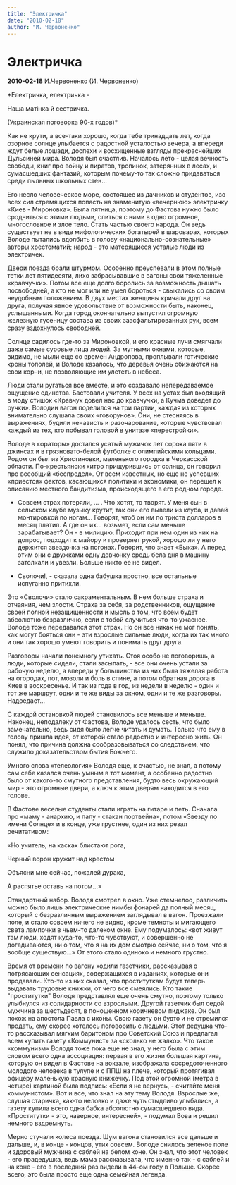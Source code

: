 ```yaml
---
title: "Электричка"
date: "2010-02-18"
author: "И. Червоненко"
---
```


# Электричка

**2010-02-18** И.Червоненко (И. Червоненко)

*Електричка, електричка -

Наша матінка й сестричка.

(Украинская поговорка 90-х годов)*

Как не крути, а все-таки хорошо, когда тебе тринадцать лет, когда озорное солнце улыбается с радостной усталостью вечера, а впереди ждут белые лошади, доспехи и восхищенные взгляды прекраснейших Дульсиней мира. Володя был счастлив. Началось лето - целая вечность свободы, книг про войну и пиратов, тропинок, затерянных в лесах, и сумасшедших фантазий, которым почему-то так сложно придаваться среди пыльных школьных стен...

Его несло человеческое море, состоящее из дачников и студентов, изо всех сил стремящихся попасть на знаменитую «вечернюю» электричку «Киев - Мироновка». Была пятница, поэтому до Фастова нужно было сродниться с этими людьми, слиться с ними в одно огромное, многословное и злое тело. Стать частью своего народа. Он ведь существует не в виде мифологических богатырей в шароварах, которых Володе пытались вдолбить в голову «национально-сознательные» авторы хрестоматий; народ - это матерящиеся усталые люди из электричек.

Двери поезда брали штурмом. Особенно преуспевали в этом полные тетки лет пятидесяти, лихо забрасывавшие в вагоны свои тяжеленные «кравчучки». Потом все еще долго боролись за возможность дышать посвободней, а кто не мог или не умел бороться - свыкались со своим неудобным положением. В двух местах женщины кричали друг на друга, получая явное удовольствие от возможности быть, наконец, услышанными. Когда город окончательно выпустил огромную железную гусеницу состава из своих заасфальтированных рук, всем сразу вздохнулось свободней.

Солнце садилось где-то за Мироновкой, и его красные лучи смягчали даже самые суровые лица людей. За мутными окнами, которые, видимо, не мыли еще со времен Андропова, проплывали готические кроны тополей, и Володе казалось, что деревья очень обижаются на свои корни, не позволяющие им улететь в небеса.

Люди стали ругаться все вместе, и это создавало непередаваемое ощущение единства. Бастовали учителя. У всех на устах был входящий в моду стишок «Кравчук довел нас до кравчучки, а Кучма доведет до ручки». Володин вагон поделился на три партии, каждая из которых внимательно слушала своих «говорунов». Они, не стесняясь в выражениях, будили ненависть и разочарование, которые чувствовал каждый из тех, кто побывал головой в унитазе «перестройки».

Володе в «ораторы» достался усатый мужичок лет сорока пяти в джинсах и в грязновато-белой футболке с олимпийскими кольцами. Родом он был из Христиновки, маленького городка в Черкасской области. По-крестьянски хитро прищурившись от солнца, он говорил про всеобщий «беспредел». От всем известных, но еще не успевших «приестся» фактов, касающихся политики и экономики, он перешел к описанию местного бандитизма, происходящего в его родном городе.

- Совсем страх потеряли, ... . Что хотят, то творят. У меня сын в сельском клубе музыку крутит, так они его вывели из клуба, и давай монтировкой по ногам... Говорят, чтоб он им по триста долларов в месяц платил. А где он их... возьмет, если сам меньше зарабатывает? Он - в милицию. Приходит при нем один из них на допрос, подходит к майору и проверяет рукой, хорошо ли у него держится звездочка на погонах. Говорит, что знает «Быка». А перед этим они с дружками одну девчонку средь бела дня в машину затолкали и увезли. Больше никто ее не видел.

- Сволочи!, - сказала одна бабушка яростно, все остальные испуганно притихли.

Это «Сволочи» стало сакраментальным. В нем больше страха и отчаяния, чем злости. Страха за себя, за родственников, ощущение своей полной незащищенности и мысль о том, что всем будет абсолютно безразлично, если с тобой случиться что-то ужасное. Володе тоже передавался этот страх. Но он все никак не мог понять, как могут бояться они - эти взрослые сильные люди, когда их так много и они так хорошо умеют говорить и понимать друг друга.

Разговоры начали понемногу утихать. Стоя особо не поговоришь, а люди, которые сидели, стали засыпать, - все они очень устали за рабочую неделю, а впереди у большинства из них была тяжелая работа на огородах, пот, мозоли и боль в спине, а потом обратная дорога в Киев в воскресенье. И так из года в год, из недели в неделю - один и тот же маршрут, одни и те же виды за окном, одни и те же разговоры. Надоедает...

С каждой остановкой людей становилось все меньше и меньше. Наконец, неподалеку от Фастова, Володе удалось сесть, что было замечательно, ведь сидя было легче читать и думать. Только что ему в голову пришла идея, от которой стало радостно и интересно жить. Он понял, что причина должна сообразовываться со следствием, что служило доказательством бытия Божьего.

Умного слова «телеология» Володя еще, к счастью, не знал, а потому сам себе казался очень умным в тот момент, а особенно радостно было от какого-то смутного представления, будто весь окружающий мир - это огромные двери, а ключ к этим дверям находится в его голове.

В Фастове веселые студенты стали играть на гитаре и петь. Сначала про «маму - анархию, и папу - стакан портвейна», потом «Звезду по имени Солнце» и в конце, уже грустнее, один из них резал речитативом:

 «Но учитель, на касках блистают рога,

Черный ворон кружит над крестом

Объясни мне сейчас, пожалей дурака,

А распятье оставь на потом...»

Стандартный набор. Володя смотрел в окно. Уже стемнелоо, различить можно было лишь электрические нимбы фонарей да полный месяц, который с безразличным выражением заглядывал в вагон. Проезжали поле, и стало совсем ничего не видно, кроме темноты и мигающего света лампочки в чьем-то далеком окне. Ему подумалось: «вот живут там люди, ходят куда-то, что-то чувствуют, и совершенно не догадываются, ни о том, что я на их дом смотрю сейчас, ни о том, что я вообще существую...» От этого стало одиноко и немного грустно.

Время от времени по вагону ходили газетчики, рассказывая о потрясающих сенсациях, содержащихся в изданиях, которые они продавали. Кто-то из них сказал, что проституткам будут теперь выдавать трудовые книжки, от чего все смеялись. Кто такие "проститутки" Володя представлял еще очень смутно, поэтому только улыбнулся из солидарности со взрослыми. Другой газетчик был седой мужчина за шестьдесят, в поношенном коричневом пиджаке. Он был похож на апостола Павла с иконы. Свою газету он будто и не стремился продать, ему скорее хотелось поговорить с людьми. Этот дедушка что-то рассказывал мягким баритоном про Советский Союз и предлагал всем купить газету «Коммунист» за «сколько не жалко». Что такое «коммунизм» Володя тоже пока еще не знал, у него была с этим словом всего одна ассоциация: первая в его жизни большая картина, которую он видел в Фастове на вокзале, изображала сосредоточенного молодого человека в тулупе и с ППШ на плече, который протягивал офицеру маленькую красную книжечку. Под этой огромной (метра в четыре) картиной была подпись: «Если я не вернусь, - считайте меня коммунистом». Вот и все, что знал на эту тему Володя. Взрослые же, слушая старичка, как-то неловко и даже чуть стыдливо улыбались, а газету купила всего одна бабка абсолютно сумасшедшего вида. «Проститутки - это, наверное, интересней», - подумал Вова и решил немного вздремнуть.

Мерно стучали колеса поезда. Шум вагона становился все дальше и дальше, и, в конце - концов, утих совсем. Володе снилось зеленое поле и здоровый мужчина с саблей на белом коне. Он знал, что этот человек - его прадедушка, ведь мама рассказывала, что именно так - с саблей и на коне - его в последний раз видели в 44-ом году в Польше. Скорее всего, это была просто еще одна семейная легенда.